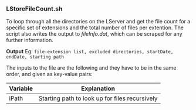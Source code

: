 ### LStoreFileCount.sh

To loop through all the directories on the LServer and get the file count for a specific set of extensions and the total number of files per extention. The script also writes the output to *fileInfo.dat*, which can be scraped for any further information. 

**Output**
Eg: ```file-extension list, excluded directories, startDate, endDate, starting path```

The inputs to the file are the following and they have to be in the same order, and given as key-value pairs:

| **Variable** | **Explanation** |
|-- |-- |
|iPath | Starting path to look up for files recursively |

